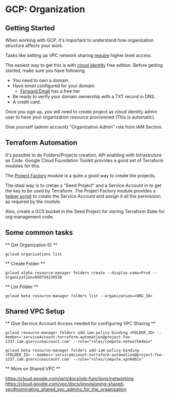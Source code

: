 # GCP: Organization

## Getting Started

When working with GCP, it's important to understand how organization structure
affects your work.

Tasks like setting up VPC network sharing
[require](https://cloud.google.com/vpc/docs/provisioning-shared-vpc#permissions)
higher level access.

The easiest way to get this is with [cloud
identity](https://support.google.com/a/answer/7389973?hl=en) free edition.
Before getting started, make sure you have following.

- You need to own a domain.
- Have email configured for your domain.
    - [Forward Email](https://forwardemail.net/en) has a free tier
- Be ready to verify your domain ownership with a TXT record in DNS.
- A credit card.

Once you sign up, you will need to create project as cloud identity admin user
to have your organization resource provisioned (This is automatic).

Give yourself (admin account) "Organization Admin" role from IAM Section.

## Terraform Automation

It's possible to do Folders/Projects creation, API enabling with Infrastruture
as Code. Google Cloud Foundation Toolkit provides a good set of Terraform
modules for this.

The [Project Factory](https://github.com/terraform-google-modules/terraform-google-project-factory)
module is a quite a good way to create the projects.

The ideal way is to cretae a "Seed Project" and a Service Account in to get the
key to be used by Terraform. The Project Factory module provides a [helper
scrpit](https://github.com/terraform-google-modules/terraform-google-project-factory#script-helper)
to create the Service Account and assign it all the permission as required
by the module.

Also, create a GCS bucket in the Seed Project for storing Terraform State for
org management code.

## Some common tasks

** Get Organization ID **

```
gcloud organizations list
```

** Create Folder **

```
gcloud alpha resource-manager folders create --display-name=Prod --organization=890794238538
```

** List Folder **

```
gcloud beta resource-manager folders list --organization=<ORG_ID>
```

## Shared VPC Setup

** Give Service Account Access needed for configuring VPC Sharing **

```
gcloud resource-manager folders add-iam-policy-binding <FOLDER_ID> --member='serviceAccount:terraform-automation@project-foo-1337.iam.gserviceaccount.com' --role="roles/compute.networkAdmin"
```

```
gcloud beta resource-manager folders add-iam-policy-binding <FOLDER_ID> --member='serviceAccount:terraform-automation@project-foo-1337.iam.gserviceaccount.com' --role="roles/compute.xpnAdmin"
```

** More on Shared VPC **

https://cloud.google.com/iam/docs/job-functions/networking
https://cloud.google.com/vpc/docs/provisioning-shared-vpc#nominating_shared_vpc_admins_for_the_organization
